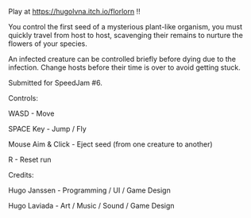 Play at https://hugolvna.itch.io/florlorn !!

You control the first seed of a mysterious plant-like organism, you must quickly travel from host to host, scavenging their remains to nurture the flowers of your species.

An infected creature can be controlled briefly before dying due to the infection. Change hosts before their time is over to avoid getting stuck.

Submitted for SpeedJam #6.

Controls:

WASD - Move

SPACE Key - Jump / Fly

Mouse Aim & Click - Eject seed (from one creature to another)

R - Reset run

Credits:

Hugo Janssen - Programming / UI / Game Design

Hugo Laviada - Art / Music / Sound / Game Design
